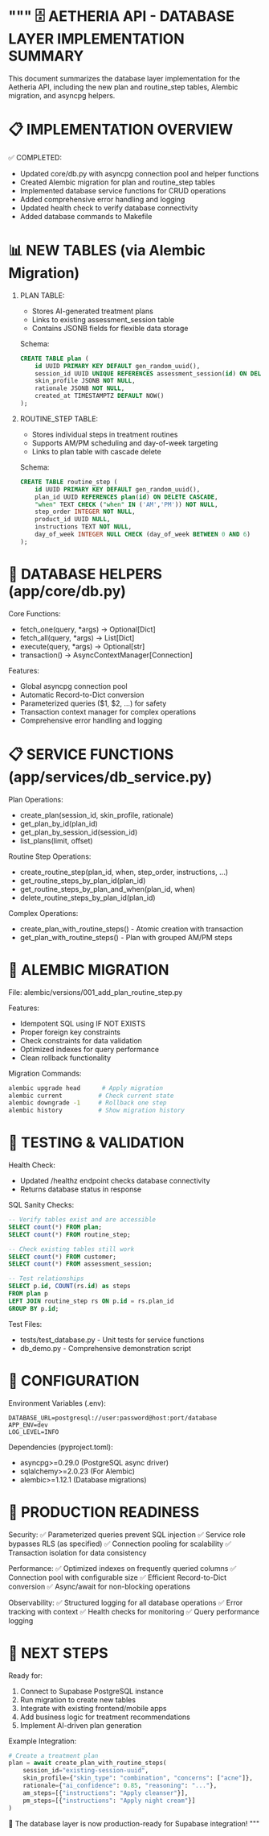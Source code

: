 """
🗄️  AETHERIA API - DATABASE LAYER IMPLEMENTATION SUMMARY
================================================================

This document summarizes the database layer implementation for the Aetheria API,
including the new plan and routine_step tables, Alembic migration, and asyncpg helpers.

📋 IMPLEMENTATION OVERVIEW
================================

✅ COMPLETED:
- Updated core/db.py with asyncpg connection pool and helper functions
- Created Alembic migration for plan and routine_step tables
- Implemented database service functions for CRUD operations
- Added comprehensive error handling and logging
- Updated health check to verify database connectivity
- Added database commands to Makefile

📊 NEW TABLES (via Alembic Migration)
=====================================

1. PLAN TABLE:
   - Stores AI-generated treatment plans
   - Links to existing assessment_session table
   - Contains JSONB fields for flexible data storage

   Schema:
   ```sql
   CREATE TABLE plan (
       id UUID PRIMARY KEY DEFAULT gen_random_uuid(),
       session_id UUID UNIQUE REFERENCES assessment_session(id) ON DELETE CASCADE,
       skin_profile JSONB NOT NULL,
       rationale JSONB NOT NULL,
       created_at TIMESTAMPTZ DEFAULT NOW()
   );
   ```

2. ROUTINE_STEP TABLE:
   - Stores individual steps in treatment routines
   - Supports AM/PM scheduling and day-of-week targeting
   - Links to plan table with cascade delete

   Schema:
   ```sql
   CREATE TABLE routine_step (
       id UUID PRIMARY KEY DEFAULT gen_random_uuid(),
       plan_id UUID REFERENCES plan(id) ON DELETE CASCADE,
       "when" TEXT CHECK ("when" IN ('AM','PM')) NOT NULL,
       step_order INTEGER NOT NULL,
       product_id UUID NULL,
       instructions TEXT NOT NULL,
       day_of_week INTEGER NULL CHECK (day_of_week BETWEEN 0 AND 6)
   );
   ```

🔧 DATABASE HELPERS (app/core/db.py)
====================================

Core Functions:
- fetch_one(query, *args) -> Optional[Dict]
- fetch_all(query, *args) -> List[Dict]  
- execute(query, *args) -> Optional[str]
- transaction() -> AsyncContextManager[Connection]

Features:
- Global asyncpg connection pool
- Automatic Record-to-Dict conversion
- Parameterized queries ($1, $2, ...) for safety
- Transaction context manager for complex operations
- Comprehensive error handling and logging

📋 SERVICE FUNCTIONS (app/services/db_service.py)
================================================

Plan Operations:
- create_plan(session_id, skin_profile, rationale)
- get_plan_by_id(plan_id) 
- get_plan_by_session_id(session_id)
- list_plans(limit, offset)

Routine Step Operations:
- create_routine_step(plan_id, when, step_order, instructions, ...)
- get_routine_steps_by_plan_id(plan_id)
- get_routine_steps_by_plan_and_when(plan_id, when)
- delete_routine_steps_by_plan_id(plan_id)

Complex Operations:
- create_plan_with_routine_steps() - Atomic creation with transaction
- get_plan_with_routine_steps() - Plan with grouped AM/PM steps

🔄 ALEMBIC MIGRATION
===================

File: alembic/versions/001_add_plan_routine_step.py

Features:
- Idempotent SQL using IF NOT EXISTS
- Proper foreign key constraints
- Check constraints for data validation
- Optimized indexes for query performance
- Clean rollback functionality

Migration Commands:
```bash
alembic upgrade head      # Apply migration
alembic current          # Check current state
alembic downgrade -1     # Rollback one step
alembic history          # Show migration history
```

🧪 TESTING & VALIDATION
=======================

Health Check:
- Updated /healthz endpoint checks database connectivity
- Returns database status in response

SQL Sanity Checks:
```sql
-- Verify tables exist and are accessible
SELECT count(*) FROM plan;
SELECT count(*) FROM routine_step;

-- Check existing tables still work
SELECT count(*) FROM customer;
SELECT count(*) FROM assessment_session;

-- Test relationships
SELECT p.id, COUNT(rs.id) as steps 
FROM plan p 
LEFT JOIN routine_step rs ON p.id = rs.plan_id 
GROUP BY p.id;
```

Test Files:
- tests/test_database.py - Unit tests for service functions
- db_demo.py - Comprehensive demonstration script

🔧 CONFIGURATION
================

Environment Variables (.env):
```
DATABASE_URL=postgresql://user:password@host:port/database
APP_ENV=dev
LOG_LEVEL=INFO
```

Dependencies (pyproject.toml):
- asyncpg>=0.29.0 (PostgreSQL async driver)
- sqlalchemy>=2.0.23 (For Alembic)
- alembic>=1.12.1 (Database migrations)

🚀 PRODUCTION READINESS
=======================

Security:
✅ Parameterized queries prevent SQL injection
✅ Service role bypasses RLS (as specified)
✅ Connection pooling for scalability
✅ Transaction isolation for data consistency

Performance:
✅ Optimized indexes on frequently queried columns
✅ Connection pool with configurable size
✅ Efficient Record-to-Dict conversion
✅ Async/await for non-blocking operations

Observability:
✅ Structured logging for all database operations
✅ Error tracking with context
✅ Health checks for monitoring
✅ Query performance logging

📝 NEXT STEPS
=============

Ready for:
1. Connect to Supabase PostgreSQL instance
2. Run migration to create new tables
3. Integrate with existing frontend/mobile apps
4. Add business logic for treatment recommendations
5. Implement AI-driven plan generation

Example Integration:
```python
# Create a treatment plan
plan = await create_plan_with_routine_steps(
    session_id="existing-session-uuid",
    skin_profile={"skin_type": "combination", "concerns": ["acne"]},
    rationale={"ai_confidence": 0.85, "reasoning": "..."},
    am_steps=[{"instructions": "Apply cleanser"}],
    pm_steps=[{"instructions": "Apply night cream"}]
)
```

🌟 The database layer is now production-ready for Supabase integration!
"""
